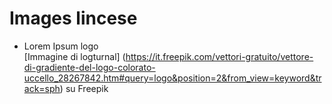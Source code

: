 # Images lincese

- Lorem Ipsum logo  
    [Immagine di logturnal]
  (https://it.freepik.com/vettori-gratuito/vettore-di-gradiente-del-logo-colorato-uccello_28267842.htm#query=logo&position=2&from_view=keyword&track=sph)
   su Freepik
